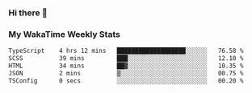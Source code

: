 ### Hi there 👋

<!--
**royschrauwen/royschrauwen** is a ✨ _special_ ✨ repository because its `README.md` (this file) appears on your GitHub profile.

Here are some ideas to get you started:

- 🔭 I’m currently working on ...
- 🌱 I’m currently learning ...
- 👯 I’m looking to collaborate on ...
- 🤔 I’m looking for help with ...
- 💬 Ask me about ...
- 📫 How to reach me: ...
- 😄 Pronouns: ...
- ⚡ Fun fact: ...
-->


### My WakaTime Weekly Stats
<!--START_SECTION:waka-->

```txt
TypeScript    4 hrs 12 mins   ███████████████████░░░░░░   76.58 %
SCSS          39 mins         ███░░░░░░░░░░░░░░░░░░░░░░   12.10 %
HTML          34 mins         ██▓░░░░░░░░░░░░░░░░░░░░░░   10.35 %
JSON          2 mins          ▒░░░░░░░░░░░░░░░░░░░░░░░░   00.75 %
TSConfig      0 secs          ░░░░░░░░░░░░░░░░░░░░░░░░░   00.20 %
```

<!--END_SECTION:waka-->
